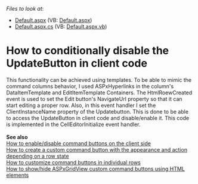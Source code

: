 <!-- default file list -->
*Files to look at*:

* [Default.aspx](./CS/Default.aspx) (VB: [Default.aspx](./VB/Default.aspx))
* [Default.aspx.cs](./CS/Default.aspx.cs) (VB: [Default.aspx.vb](./VB/Default.aspx.vb))
<!-- default file list end -->
# How to conditionally disable the UpdateButton in client code


<p>This functionality can be achieved using templates. To be able to mimic the command columns behavior, I used ASPxHyperlinks in the column's DataItemTemplate and EditItemTemplate Containers. The HtmlRoewCreated event is used to set the Edit button's NavigateUrl property so that it can start editing a proper row. Also, in this event handler I set the ClientInstanceName property of the Updatebutton. This is done to be able to access the UpdateButton in client code and disable/enable it. This code is implemented in the CellEditorInitialize event handler.<br><br><strong>See also</strong><br><a href="https://www.devexpress.com/Support/Center/p/E2345">How to enable/disable command buttons on the client side</a><br><a href="https://www.devexpress.com/Support/Center/p/E1246">How to create a custom command button with the appearance and action depending on a row state</a><br><a href="https://www.devexpress.com/Support/Center/p/E366">How to customize command buttons in individual rows</a><br><a href="https://www.devexpress.com/Support/Center/p/E351">How to show/hide ASPxGridView custom command buttons using HTML elements </a></p>

<br/>


